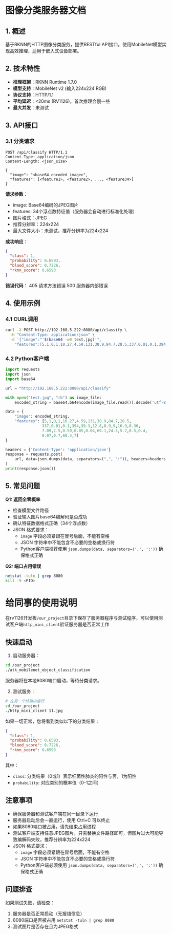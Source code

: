 # 图像分类服务器文档

## 1. 概述
基于RKNN的HTTP图像分类服务，提供RESTful API接口。使用MobileNet模型实现高效推理，适用于嵌入式设备部署。

## 2. 技术特性
- **推理框架**：RKNN Runtime 1.7.0
- **模型支持**：MobileNet v2 (输入224x224 RGB)
- **协议支持**：HTTP/1.1
- **平均延迟**：<20ms (RV1126)，首次推理会慢一些
- **最大并发**：未测试

## 3. API接口

### 3.1 分类请求
```http
POST /api/classify HTTP/1.1
Content-Type: application/json
Content-Length: <json_size>

{
  "image": "<base64_encoded_image>",
  "features": [<feature1>, <feature2>, ..., <feature34>]
}
```

**请求参数**：
- image: Base64编码的JPEG图片
- features: 34个浮点数特征值（服务器会自动进行标准化处理）
- 图片格式：JPEG
- 推荐分辨率：224x224
- 最大文件大小：未测试，推荐分辨率为224x224

**成功响应**：
```json
{
  "class": 1,
  "probability": 0.6593,
  "blood_score": 0.7226,
  "rknn_score": 0.6593
}
```

**错误代码**：
405 请求方法错误
500 服务器内部错误

## 4. 使用示例

### 4.1 CURL调用
```bash
curl -X POST http://192.168.5.222:8080/api/classify \
  -H "Content-Type: application/json" \
  -d '{"image":"'$(base64 -w0 test.jpg)'",
    "features":[5,1,0,1,10.27,4.59,131,38.9,84.7,28.5,337,0.01,0.1,394,39.3,12.8,8.9,9,16.9,0.36,7.09,2.5,0.59,0.05,0.04,69.1,24.3,5.7,0.5,0.4,0.07,0.7,68.4,7]}'
```

### 4.2 Python客户端
```python
import requests
import json
import base64

url = "http://192.168.5.222:8080/api/classify"

with open("test.jpg", "rb") as image_file:
    encoded_string = base64.b64encode(image_file.read()).decode('utf-8')

data = {
    "image": encoded_string,
    "features": [5,1,0,1,10.27,4.59,131,38.9,84.7,28.5,
                337,0.01,0.1,394,39.3,12.8,8.9,9,16.9,0.36,
                7.09,2.5,0.59,0.05,0.04,69.1,24.3,5.7,0.5,0.4,
                0.07,0.7,68.4,7]
}

headers = {'Content-Type': 'application/json'}
response = requests.post(
    url, data=json.dumps(data, separators=(",", ":")), headers=headers
)
print(response.json())
```

## 5. 常见问题

**Q1: 返回全零概率**
- 检查模型文件路径
- 验证输入图片base64编解码是否成功
- 确认特征数据格式正确（34个浮点数）
- JSON 格式要求：
  - `image` 字段必须紧跟在冒号后面，不能有空格
  - JSON 字符串中不能包含不必要的空格或换行符
  - Python客户端推荐使用 `json.dumps(data, separators=(',', ':'))` 确保格式正确

**Q2: 端口占用错误**
```bash
netstat -tuln | grep 8080
kill -9 <PID>
```


# 给同事的使用说明

在rv1126开发板`/our_project`目录下保存了服务器程序与测试程序，可以使用测试客户端`http_mini_client`验证服务器是否正常工作

## 快速启动
1. 启动服务器：
````bash
cd /our_project
./atk_mobilenet_object_classification
````

服务器将在本地8080端口启动，等待分类请求。

2. 测试服务：
````bash
# 在另一个终端中运行
cd /our_project
./http_mini_client 11.jpg
````

如果一切正常，您将看到类似以下的分类结果：
````json
{
  "class": 1,
  "probability": 0.6593,
  "blood_score": 0.7226,
  "rknn_score": 0.6593
}
````
其中：
- `class`: 分类结果（0或1）表示细菌性肺炎的阳性与否，1为阳性
- `probability`: 对应类别的概率值（0-1之间）

## 注意事项
- 确保服务器和测试客户端在同一目录下运行
- 服务器启动后会一直运行，使用 Ctrl+C 可以终止
- 如果8080端口被占用，请先结束占用进程
- 测试客户端支持任意JPEG图片，只需替换文件路径即可，但图片过大可能导致编解码失败，推荐分辨率为224x224
- JSON 格式要求：
  - `image` 字段必须紧跟在冒号后面，不能有空格
  - JSON 字符串中不能包含不必要的空格或换行符
  - Python客户端必须使用 `json.dumps(data, separators=(',', ':'))` 确保格式正确

## 问题排查
如果测试失败，请检查：
1. 服务器是否正常启动（无报错信息）
2. 8080端口是否被占用 `netstat -tuln | grep 8080`
3. 测试图片是否存在且为JPEG格式
